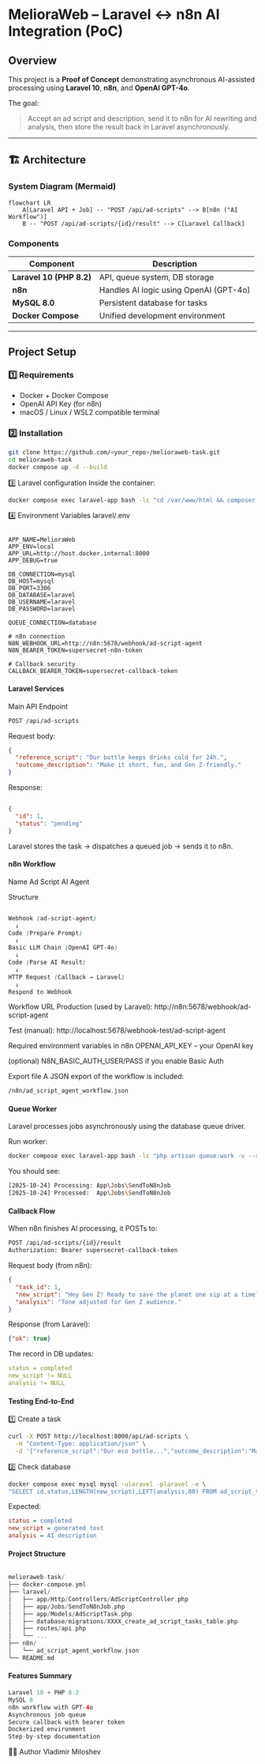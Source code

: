 # MelioraWeb – Laravel ↔ n8n AI Integration (PoC)

## Overview
This project is a **Proof of Concept** demonstrating asynchronous AI-assisted processing using **Laravel 10**, **n8n**, and **OpenAI GPT-4o**.

The goal:  
> Accept an ad script and description, send it to n8n for AI rewriting and analysis, then store the result back in Laravel asynchronously.

---

## 🏗️ Architecture

### System Diagram (Mermaid)
```mermaid
flowchart LR
    A[Laravel API + Job] -- "POST /api/ad-scripts" --> B[n8n ("AI Workflow")]
    B -- "POST /api/ad-scripts/{id}/result" --> C[Laravel Callback]
```


### Components
| Component | Description |
|------------|-------------|
| **Laravel 10 (PHP 8.2)** | API, queue system, DB storage |
| **n8n** | Handles AI logic using OpenAI (GPT-4o) |
| **MySQL 8.0** | Persistent database for tasks |
| **Docker Compose** | Unified development environment |

---

## Project Setup

### 1️⃣ Requirements
- Docker + Docker Compose
- OpenAI API Key (for n8n)
- macOS / Linux / WSL2 compatible terminal

### 2️⃣ Installation
```bash
git clone https://github.com/<your_repo>/melioraweb-task.git
cd melioraweb-task
docker compose up -d --build
```

3️⃣ Laravel configuration
Inside the container:

```bash
docker compose exec laravel-app bash -lc "cd /var/www/html && composer install && php artisan migrate && php artisan key:generate"
```

4️⃣ Environment Variables
laravel/.env

```env

APP_NAME=MelioraWeb
APP_ENV=local
APP_URL=http://host.docker.internal:8000
APP_DEBUG=true

DB_CONNECTION=mysql
DB_HOST=mysql
DB_PORT=3306
DB_DATABASE=laravel
DB_USERNAME=laravel
DB_PASSWORD=laravel

QUEUE_CONNECTION=database

# n8n connection
N8N_WEBHOOK_URL=http://n8n:5678/webhook/ad-script-agent
N8N_BEARER_TOKEN=supersecret-n8n-token

# Callback security
CALLBACK_BEARER_TOKEN=supersecret-callback-token
```

#### Laravel Services
Main API Endpoint
```bash
POST /api/ad-scripts
```

Request body:

```json
{
  "reference_script": "Our bottle keeps drinks cold for 24h.",
  "outcome_description": "Make it short, fun, and Gen Z-friendly."
}
```
Response:

```json

{
  "id": 1,
  "status": "pending"
}
```

Laravel stores the task → dispatches a queued job → sends it to n8n.

#### n8n Workflow
Name
Ad Script AI Agent

Structure
```scss

Webhook (ad-script-agent)
  ↓
Code (Prepare Prompt)
  ↓
Basic LLM Chain (OpenAI GPT-4o)
  ↓
Code (Parse AI Result)
  ↓
HTTP Request (Callback → Laravel)
  ↓
Respond to Webhook
```

Workflow URL
Production (used by Laravel): http://n8n:5678/webhook/ad-script-agent

Test (manual): http://localhost:5678/webhook-test/ad-script-agent

Required environment variables in n8n
OPENAI_API_KEY – your OpenAI key

(optional) N8N_BASIC_AUTH_USER/PASS if you enable Basic Auth

Export file
A JSON export of the workflow is included:

```bash
/n8n/ad_script_agent_workflow.json
```

#### Queue Worker
Laravel processes jobs asynchronously using the database queue driver.

Run worker:

```bash
docker compose exec laravel-app bash -lc "php artisan queue:work -v --sleep=1 --tries=3 --backoff=2"
```

You should see:

```bash
[2025-10-24] Processing: App\Jobs\SendToN8nJob
[2025-10-24] Processed:  App\Jobs\SendToN8nJob
```

#### Callback Flow
When n8n finishes AI processing, it POSTs to:

```bash
POST /api/ad-scripts/{id}/result
Authorization: Bearer supersecret-callback-token
```
Request body (from n8n):

```json
{
  "task_id": 1,
  "new_script": "Hey Gen Z! Ready to save the planet one sip at a time?",
  "analysis": "Tone adjusted for Gen Z audience."
}
```
Response (from Laravel):

```json
{"ok": true}
```



The record in DB updates:

```yaml
status = completed
new_script != NULL
analysis != NULL
```

#### Testing End-to-End
1️⃣ Create a task

```bash
curl -X POST http://localhost:8000/api/ad-scripts \
  -H "Content-Type: application/json" \
  -d '{"reference_script":"Our eco bottle...","outcome_description":"Make it fun and viral for Gen Z"}'
```

2️⃣ Check database

```bash
docker compose exec mysql mysql -ularavel -plaravel -e \
"SELECT id,status,LENGTH(new_script),LEFT(analysis,80) FROM ad_script_tasks ORDER BY id DESC LIMIT 5;" laravel
```

Expected:

```ini
status = completed
new_script = generated text
analysis = AI description
```

#### Project Structure
```swift

melioraweb-task/
├── docker-compose.yml
├── laravel/
│   ├── app/Http/Controllers/AdScriptController.php
│   ├── app/Jobs/SendToN8nJob.php
│   ├── app/Models/AdScriptTask.php
│   ├── database/migrations/XXXX_create_ad_script_tasks_table.php
│   ├── routes/api.php
│   └── ...
├── n8n/
│   └── ad_script_agent_workflow.json
└── README.md
```

#### Features Summary
```swift
Laravel 10 + PHP 8.2
MySQL 8
n8n workflow with GPT-4o
Asynchronous job queue
Secure callback with bearer token
Dockerized environment
Step-by-step documentation
```
👨‍💻 Author
Vladimir Miloshev